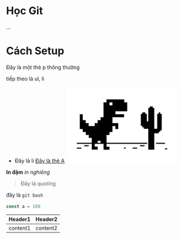 # Học Git
...
# Cách Setup

Đây là một thẻ p thông thường

tiếp theo là ul, li
- Đây là li
[Đây là thẻ A](https://www.google.com/)
![áds](./241622_1.jpg)

**In đậm**
*in nghiêng*

>Đây là quoting

đây là `git bash`
```js
const a = 100
```
| Header1   | Header2 |
|-|-|
|content1   | content2|